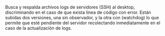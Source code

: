 Busca y respalda archivos logs de servidores (SSH) al desktop, discriminando en el caso de que exista línea de código con error.
Están subidas dos versiones, una sin observador, y la otra con (watchdog) lo que permite que esté pendiente del servidor recolectando inmediatamente en el caso de la actualización de logs.
